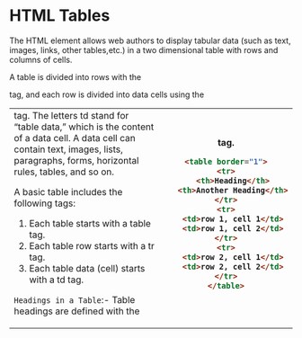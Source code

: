 # HTML Tables

The HTML <table> element allows web authors to display tabular data (such as text, images, links, other tables,etc.) in a two dimensional table with rows and columns of cells.

A table is divided into rows with the <tr> tag, and each row is divided into data cells using the <td> tag. The letters td stand for “table data,” which is the content of
a data cell. A data cell can contain text, images, lists, paragraphs, forms, horizontal rules, tables, and so on.

A basic table includes the following tags:

1. Each table starts with a table tag.
2. Each table row starts with a tr tag.
3. Each table data (cell) starts with a td tag.

`Headings in a Table`:- Table headings are defined with the <th> tag.

```html
<table border="1">
<tr>
   <th>Heading</th>
   <th>Another Heading</th>
</tr>
<tr>
   <td>row 1, cell 1</td>
   <td>row 1, cell 2</td>
</tr>
<tr>
   <td>row 2, cell 1</td>
   <td>row 2, cell 2</td>
</tr>
</table>
```
